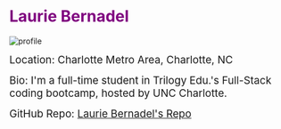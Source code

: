 # <span style='color:purple;'>Laurie Bernadel</span>
![profile](https://avatars0.githubusercontent.com/u/55070235?v=4)

<span style='font-size:14pt;'>Location: Charlotte Metro Area, Charlotte, NC</span>

<span style='font-size:14pt;'>Bio: I'm a full-time student in Trilogy Edu.'s Full-Stack coding bootcamp, hosted by UNC Charlotte.</span>

<span style='font-size:14pt;'>GitHub Repo: [Laurie Bernadel's Repo](https://github.com/lbernadel)</span>


